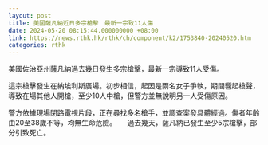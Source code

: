 ```yaml
---
layout: post
title: 美國薩凡納近日多宗槍擊　最新一宗致11人傷
date: 2024-05-20 08:15:44.000000000 +08:00
link: https://news.rthk.hk/rthk/ch/component/k2/1753840-20240520.htm
categories: rthk
---
```


美國佐治亞州薩凡納過去幾日發生多宗槍擊，最新一宗導致11人受傷。 

這宗槍擊發生在納埃利斯廣場。初步相信，起因是兩名女子爭執，期間響起槍聲，導致在場其他人開槍，至少10人中槍，但警方並無說明另一人受傷原因。

警方依據現場閉路電視片段，正在尋找多名槍手，並調查案發具體經過。傷者年齡由20至38歲不等，均無生命危險。
  　 
過去幾天，薩凡納已發生至少5宗槍擊，部分引致死亡。
